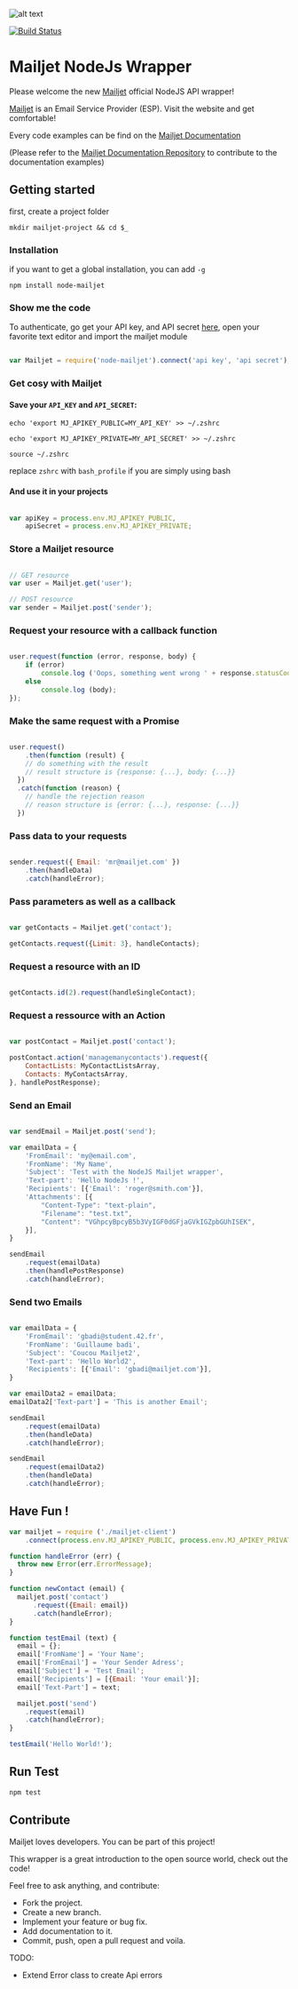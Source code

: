 
[mailjet]: http://www.mailjet.com
[api_credential]: https://app.mailjet.com/account/api_keys
[eventemitter]: https://nodejs.org/api/events.html
[doc]: http://dev.mailjet.com/guides/?javascript#
[api_doc_repo]: https://github.com/mailjet/api-documentation

![alt text](http://cdn.appstorm.net/web.appstorm.net/files/2012/02/mailjet_logo_200x200.png "Mailjet")


[![Build Status](https://travis-ci.org/mailjet/mailjet-apiv3-nodejs.svg?branch=master)](https://travis-ci.org/mailjet/mailjet-apiv3-nodejs)
# Mailjet NodeJs Wrapper

Please welcome the new [Mailjet][mailjet] official NodeJS API wrapper!

[Mailjet][mailjet] is an Email Service Provider (ESP). Visit the website and get comfortable!

Every code examples can be find on the [Mailjet Documentation][doc]

(Please refer to the [Mailjet Documentation Repository][api_doc_repo] to contribute to the documentation examples)


## Getting started

first, create a project folder

`mkdir mailjet-project && cd $_`

### Installation

if you want to get a global installation, you can add `-g`

`npm install node-mailjet`



### Show me the code

To authenticate, go get your API key, and API secret [here][api_credential],
open your favorite text editor and import the mailjet module

``` javascript

var Mailjet = require('node-mailjet').connect('api key', 'api secret');

```

### Get cosy with Mailjet


#### Save your `API_KEY` and `API_SECRET`:

`echo 'export MJ_APIKEY_PUBLIC=MY_API_KEY' >> ~/.zshrc`

`echo 'export MJ_APIKEY_PRIVATE=MY_API_SECRET' >> ~/.zshrc`

`source ~/.zshrc`

replace `zshrc` with `bash_profile` if you are simply using bash

#### And use it in your projects

``` javascript

var apiKey = process.env.MJ_APIKEY_PUBLIC,
	apiSecret = process.env.MJ_APIKEY_PRIVATE;

```

### Store a Mailjet resource

``` javascript

// GET resource
var user = Mailjet.get('user');

// POST resource
var sender = Mailjet.post('sender');

```

### Request your resource with a callback function

``` javascript

user.request(function (error, response, body) {
	if (error)
		console.log ('Oops, something went wrong ' + response.statusCode);
	else
		console.log (body);
});

```

### Make the same request with a Promise

``` javascript

user.request()
	.then(function (result) {
    // do something with the result
    // result structure is {response: {...}, body: {...}}
  })
  .catch(function (reason) {
    // handle the rejection reason
    // reason structure is {error: {...}, response: {...}}
  })

```

### Pass data to your requests

``` javascript

sender.request({ Email: 'mr@mailjet.com' })
	.then(handleData)
	.catch(handleError);

```

### Pass parameters as well as a callback

``` javascript

var getContacts = Mailjet.get('contact');

getContacts.request({Limit: 3}, handleContacts);

```

### Request a resource with an ID

``` javascript

getContacts.id(2).request(handleSingleContact);

````

### Request a ressource with an Action

``` javascript

var postContact = Mailjet.post('contact');

postContact.action('managemanycontacts').request({
	ContactLists: MyContactListsArray,
    Contacts: MyContactsArray,
}, handlePostResponse);

```

### Send an Email

``` javascript

var sendEmail = Mailjet.post('send');

var emailData = {
    'FromEmail': 'my@email.com',
    'FromName': 'My Name',
    'Subject': 'Test with the NodeJS Mailjet wrapper',
    'Text-part': 'Hello NodeJs !',
    'Recipients': [{'Email': 'roger@smith.com'}],
	'Attachments': [{
		"Content-Type": "text-plain",
		"Filename": "test.txt",
		"Content": "VGhpcyBpcyB5b3VyIGF0dGFjaGVkIGZpbGUhISEK",
	}],
}

sendEmail
	.request(emailData)
    .then(handlePostResponse)
    .catch(handleError);

```

### Send two Emails

``` javascript

var emailData = {
    'FromEmail': 'gbadi@student.42.fr',
    'FromName': 'Guillaume badi',
    'Subject': 'Coucou Mailjet2',
    'Text-part': 'Hello World2',
    'Recipients': [{'Email': 'gbadi@mailjet.com'}],
}

var emailData2 = emailData;
emailData2['Text-part'] = 'This is another Email';

sendEmail
	.request(emailData)
    .then(handleData)
    .catch(handleError);

sendEmail
	.request(emailData2)
    .then(handleData)
    .catch(handleError);

```
## Have Fun !
``` javascript
var mailjet = require ('./mailjet-client')
    .connect(process.env.MJ_APIKEY_PUBLIC, process.env.MJ_APIKEY_PRIVATE)

function handleError (err) {
  throw new Error(err.ErrorMessage);
}

function newContact (email) {
  mailjet.post('contact')
      .request({Email: email})
      .catch(handleError);
}

function testEmail (text) {
  email = {};
  email['FromName'] = 'Your Name';
  email['FromEmail'] = 'Your Sender Adress';
  email['Subject'] = 'Test Email';
  email['Recipients'] = [{Email: 'Your email'}];
  email['Text-Part'] = text;

  mailjet.post('send')
    .request(email)
    .catch(handleError);
}

testEmail('Hello World!');
```


## Run Test

``` bash
npm test
```

## Contribute

Mailjet loves developers. You can be part of this project!

This wrapper is a great introduction to the open source world, check out the code!

Feel free to ask anything, and contribute:

- Fork the project.
- Create a new branch.
- Implement your feature or bug fix.
- Add documentation to it.
- Commit, push, open a pull request and voila.

TODO:

- Extend Error class to create Api errors
